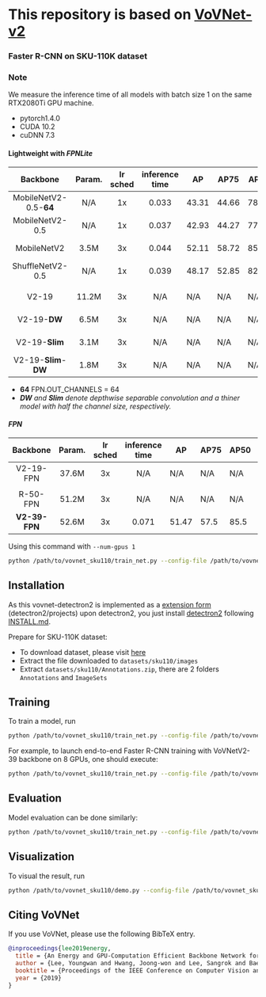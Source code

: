 # This repository is based on [VoVNet-v2](https://github.com/youngwanLEE/vovnet-detectron2)



### Faster R-CNN on SKU-110K dataset

### Note

We measure the inference time of all models with batch size 1 on the same RTX2080Ti GPU machine.

- pytorch1.4.0
- CUDA 10.2
- cuDNN 7.3

#### Lightweight with _FPNLite_

|Backbone|Param.|lr sched|inference time|AP|AP75|AP50|download|
|:--------:|:---:|:---:|:--:|--|----|----|--------|
|MobileNetV2-0.5-**64**|N/A|1x|0.033|43.31|44.66|78.08|<a href="">model</a>&nbsp;\|&nbsp;<a href="">metrics</a>
|MobileNetV2-0.5|N/A|1x|0.037|42.93|44.27|77.31|<a href="">model</a>&nbsp;\|&nbsp;<a href="">metrics</a>
|MobileNetV2|3.5M|3x|0.044|52.11|58.72|85.98|<a href="">model</a>&nbsp;\|&nbsp;<a href="">metrics</a>
|ShuffleNetV2-0.5|N/A|1x|0.039|48.17|52.85|82.01|<a href="">model</a>&nbsp;\|&nbsp;<a href="">metrics</a>
||
|V2-19|11.2M|3x|N/A|N/A|N/A|N/A|<a href="">model</a>&nbsp;\|&nbsp;<a href="">metrics</a>
|V2-19-**DW**|6.5M|3x|N/A|N/A|N/A|N/A|<a href="">model</a>&nbsp;\|&nbsp;<a href="">metrics</a>
|V2-19-**Slim**|3.1M|3x|N/A|N/A|N/A|N/A|<a href="">model</a>&nbsp;\|&nbsp;<a href="">metrics</a>
|V2-19-**Slim**-**DW**|1.8M|3x|N/A|N/A|N/A|N/A|<a href="">model</a>&nbsp;\|&nbsp;<a href="">metrics</a>

* **64** FPN.OUT_CHANNELS = 64
* _**DW** and **Slim** denote depthwise separable convolution and a thiner model with half the channel size, respectively._                              
#### _FPN_

|Backbone|Param.|lr sched|inference time|AP|AP75|AP50|download|
|:--------:|:---:|:---:|:--:|--|----|----|--------|
|V2-19-FPN|37.6M|3x|N/A|N/A|N/A|N/A|<a href="">model</a>&nbsp;\|&nbsp;<a href="">metrics</a>
||
|R-50-FPN|51.2M|3x|N/A|N/A|N/A|N/A|<a href="">model</a>&nbsp;\|&nbsp;<a href="">metrics</a>
|**V2-39-FPN**|52.6M|3x|0.071|51.47|57.5|85.5|<a href="">model</a>&nbsp;\|&nbsp;<a href="">metrics</a>



Using this command with `--num-gpus 1`
```bash
python /path/to/vovnet_sku110/train_net.py --config-file /path/to/vovnet_sku110/configs/<config.yaml> --eval-only --num-gpus 1 MODEL.WEIGHTS <model.pth>
```

## Installation

As this vovnet-detectron2 is implemented as a [extension form](https://github.com/youngwanLEE/detectron2/tree/vovnet/projects/VoVNet) (detectron2/projects) upon detectron2, you just install [detectron2](https://github.com/facebookresearch/detectron2) following [INSTALL.md](https://github.com/facebookresearch/detectron2/blob/master/INSTALL.md).

Prepare for SKU-110K dataset:
- To download dataset, please visit [here](https://github.com/eg4000/SKU110K_CVPR19)
- Extract the file downloaded to `datasets/sku110/images`
- Extract `datasets/sku110/Annotations.zip`, there are 2 folders `Annotations` and `ImageSets`

## Training

To train a model, run
```bash
python /path/to/vovnet_sku110/train_net.py --config-file /path/to/vovnet_sku110/configs/<config.yaml>
```

For example, to launch end-to-end Faster R-CNN training with VoVNetV2-39 backbone on 8 GPUs,
one should execute:
```bash
python /path/to/vovnet_sku110/train_net.py --config-file /path/to/vovnet_sku110/configs/faster_rcnn_V_39_FPN_3x.yaml --num-gpus 8
```

## Evaluation

Model evaluation can be done similarly:
```bash
python /path/to/vovnet_sku110/train_net.py --config-file /path/to/vovnet_sku110/configs/faster_rcnn_V_39_FPN_3x.yaml --eval-only MODEL.WEIGHTS <model.pth>
```

## Visualization
To visual the result, run
```bash
python /path/to/vovnet_sku110/demo.py --config-file /path/to/vovnet_sku110/configs/faster_rcnn_V_39_FPN_3x.yaml --input image.jpg --output image.jpg MODEL.WEIGHTS <model.pth>
```


## <a name="CitingVoVNet"></a>Citing VoVNet

If you use VoVNet, please use the following BibTeX entry.

```BibTeX
@inproceedings{lee2019energy,
  title = {An Energy and GPU-Computation Efficient Backbone Network for Real-Time Object Detection},
  author = {Lee, Youngwan and Hwang, Joong-won and Lee, Sangrok and Bae, Yuseok and Park, Jongyoul},
  booktitle = {Proceedings of the IEEE Conference on Computer Vision and Pattern Recognition Workshops},
  year = {2019}
}

```
